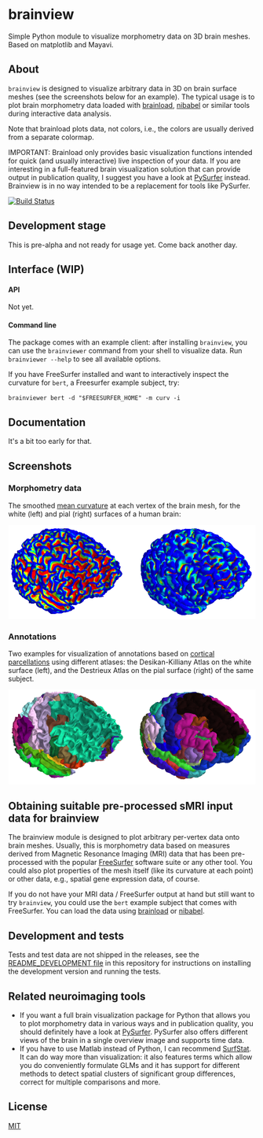 # brainview
Simple Python module to visualize morphometry data on 3D brain meshes. Based on matplotlib and Mayavi.


## About

`brainview` is designed to visualize arbitrary data in 3D on brain surface meshes (see the screenshots below for an example). The typical usage is to plot brain morphometry data loaded with [brainload](https://github.com/dfsp-spirit/brainload), [nibabel](http://nipy.org/nibabel/) or similar tools during interactive data analysis.

Note that brainload plots data, not colors, i.e., the colors are usually derived from a separate colormap.

IMPORTANT: Brainload only provides basic visualization functions intended for quick (and usually interactive) live inspection of your data. If you are interesting in a full-featured brain visualization solution that can provide output in publication quality, I suggest you have a look at [PySurfer](https://pysurfer.github.io/) instead. Brainview is in no way intended to be a replacement for tools like PySurfer.

[![Build Status](https://travis-ci.org/dfsp-spirit/brainview.svg?branch=master)](https://travis-ci.org/dfsp-spirit/brainview)

## Development stage

This is pre-alpha and not ready for usage yet. Come back another day.


## Interface (WIP)

#### API

Not yet.

#### Command line

The package comes with an example client: after installing `brainview`, you can use the `brainviewer` command from your shell to visualize data. Run `brainviewer --help` to see all available options.

If you have FreeSurfer installed and want to interactively inspect the curvature for `bert`, a Freesurfer example subject, try:

```console
brainviewer bert -d "$FREESURFER_HOME" -m curv -i
```


## Documentation

It's a bit too early for that.


## Screenshots

### Morphometry data

The smoothed [mean curvature](https://en.wikipedia.org/wiki/Mean_curvature) at each vertex of the brain mesh, for the white (left) and pial (right) surfaces of a human brain:

![Curvature](./img/curvature.png?raw=true "Brain curvature white and pial")

### Annotations

Two examples for visualization of annotations based on [cortical parcellations](https://surfer.nmr.mgh.harvard.edu/fswiki/CorticalParcellation) using different atlases: the Desikan-Killiany Atlas on the white surface (left), and the Destrieux Atlas on the pial surface (right) of the same subject.

![Annotations](./img/atlas.png?raw=true "Annotations based on cortical parcellation")


## Obtaining suitable pre-processed sMRI input data for brainview

The brainview module is designed to plot arbitrary per-vertex data onto brain meshes. Usually, this is morphometry data based on measures derived from Magnetic Resonance Imaging (MRI) data that has been pre-processed with the popular [FreeSurfer](https://surfer.nmr.mgh.harvard.edu/) software suite or any other tool. You could also plot properties of the mesh itself (like its curvature at each point) or other data, e.g., spatial gene expression data, of course.

If you do not have your MRI data / FreeSurfer output at hand but still want to try `brainview`, you could use the `bert` example subject that comes with FreeSurfer. You can load the data using [brainload](https://github.com/dfsp-spirit/brainload) or [nibabel](http://nipy.org/nibabel/).

## Development and tests

Tests and test data are not shipped in the releases, see the [README_DEVELOPMENT file](README_DEVELOPMENT.md) in this repository for instructions on installing the development version and running the tests.


## Related neuroimaging tools

- If you want a full brain visualization package for Python that allows you to plot morphometry data in various ways and in publication quality, you should definitely have a look at [PySurfer](https://pysurfer.github.io/). PySurfer also offers different views of the brain in a single overview image and supports time data.
- If you have to use Matlab instead of Python, I can recommend [SurfStat](http://www.math.mcgill.ca/keith/surfstat/). It can do way more than visualization: it also features terms which allow you do conveniently formulate GLMs and it has support for different methods to detect spatial clusters of significant group differences, correct for multiple comparisons and more.

## License

[MIT](https://opensource.org/licenses/MIT)
